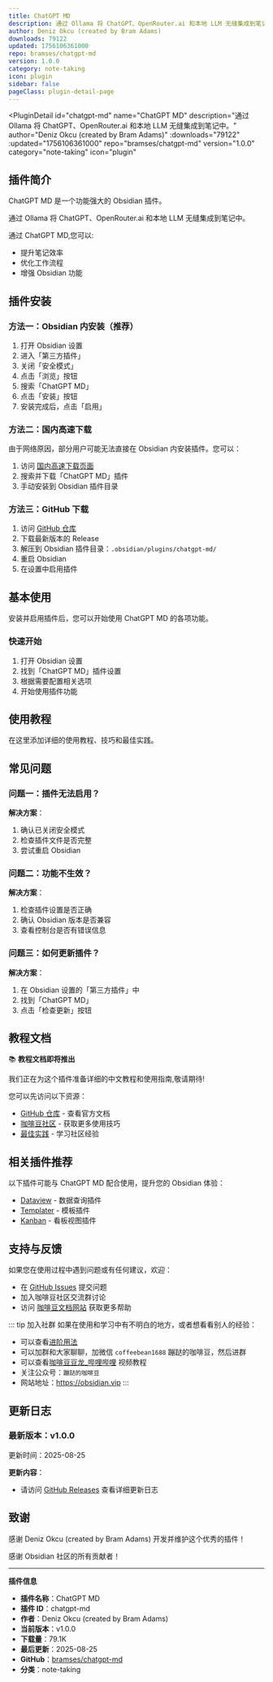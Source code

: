```yaml
---
title: ChatGPT MD
description: 通过 Ollama 将 ChatGPT、OpenRouter.ai 和本地 LLM 无缝集成到笔记中。
author: Deniz Okcu (created by Bram Adams)
downloads: 79122
updated: 1756106361000
repo: bramses/chatgpt-md
version: 1.0.0
category: note-taking
icon: plugin
sidebar: false
pageClass: plugin-detail-page
---
```


<PluginDetail
  id="chatgpt-md"
  name="ChatGPT MD"
  description="通过 Ollama 将 ChatGPT、OpenRouter.ai 和本地 LLM 无缝集成到笔记中。"
  author="Deniz Okcu (created by Bram Adams)"
  :downloads="79122"
  :updated="1756106361000"
  repo="bramses/chatgpt-md"
  version="1.0.0"
  category="note-taking"
  icon="plugin"
>

<!-- AUTO_GENERATED_START -->
## 插件简介

ChatGPT MD 是一个功能强大的 Obsidian 插件。

通过 Ollama 将 ChatGPT、OpenRouter.ai 和本地 LLM 无缝集成到笔记中。

通过 ChatGPT MD,您可以:

- 提升笔记效率
- 优化工作流程
- 增强 Obsidian 功能

<!-- AUTO_GENERATED_END -->

<!-- AUTO_GENERATED_START -->
## 插件安装

### 方法一：Obsidian 内安装（推荐）

1. 打开 Obsidian 设置
2. 进入「第三方插件」
3. 关闭「安全模式」
4. 点击「浏览」按钮
5. 搜索「ChatGPT MD」
6. 点击「安装」按钮
7. 安装完成后，点击「启用」

### 方法二：国内高速下载

由于网络原因，部分用户可能无法直接在 Obsidian 内安装插件。您可以：

1. 访问 [国内高速下载页面](/zh/documentation/obsidian-plugins-download.html)
2. 搜索并下载「ChatGPT MD」插件
3. 手动安装到 Obsidian 插件目录

### 方法三：GitHub 下载

1. 访问 [GitHub 仓库](https://github.com/bramses/chatgpt-md)
2. 下载最新版本的 Release
3. 解压到 Obsidian 插件目录：`.obsidian/plugins/chatgpt-md/`
4. 重启 Obsidian
5. 在设置中启用插件

## 基本使用

安装并启用插件后，您可以开始使用 ChatGPT MD 的各项功能。

### 快速开始

1. 打开 Obsidian 设置
2. 找到「ChatGPT MD」插件设置
3. 根据需要配置相关选项
4. 开始使用插件功能

<!-- AUTO_GENERATED_END -->

<!-- CUSTOM_CONTENT_START:tutorial -->
## 使用教程

在这里添加详细的使用教程、技巧和最佳实践。

<!-- CUSTOM_CONTENT_END:tutorial -->

<!-- SHARED_CONTENT_START -->
## 常见问题

### 问题一：插件无法启用？

**解决方案**：
1. 确认已关闭安全模式
2. 检查插件文件是否完整
3. 尝试重启 Obsidian

### 问题二：功能不生效？

**解决方案**：
1. 检查插件设置是否正确
2. 确认 Obsidian 版本是否兼容
3. 查看控制台是否有错误信息

### 问题三：如何更新插件？

**解决方案**：
1. 在 Obsidian 设置的「第三方插件」中
2. 找到「ChatGPT MD」
3. 点击「检查更新」按钮

## 教程文档

📚 **教程文档即将推出**

我们正在为这个插件准备详细的中文教程和使用指南,敬请期待!

您可以先访问以下资源：
- [GitHub 仓库](https://github.com/bramses/chatgpt-md) - 查看官方文档
- [咖啡豆社区](/zh/bases/) - 获取更多使用技巧
- [最佳实践](/zh/best-practices/) - 学习社区经验

## 相关插件推荐

以下插件可能与 ChatGPT MD 配合使用，提升您的 Obsidian 体验：

- [Dataview](/zh/plugins/dataview.html) - 数据查询插件
- [Templater](/zh/plugins/templater-obsidian.html) - 模板插件
- [Kanban](/zh/plugins/obsidian-kanban.html) - 看板视图插件

## 支持与反馈

如果您在使用过程中遇到问题或有任何建议，欢迎：

- 在 [GitHub Issues](https://github.com/bramses/chatgpt-md/issues) 提交问题
- 加入咖啡豆社区交流群讨论
- 访问 [咖啡豆文档网站](https://obsidian.vip) 获取更多帮助

::: tip 加入社群
如果在使用和学习中有不明白的地方，或者想看看别人的经验：
- 可以查看[进阶用法](/zh/advanced)
- 可以加群和大家聊聊，加微信 `coffeebean1688` 蹦跶的咖啡豆，然后进群
- 可以查看[咖啡豆豆龙_哔哩哔哩](https://space.bilibili.com/618777356) 视频教程
- 关注公众号：`蹦跶的咖啡豆`
- 网站地址：https://obsidian.vip
:::
<!-- SHARED_CONTENT_END -->

<!-- AUTO_GENERATED_START -->
## 更新日志

### 最新版本：v1.0.0

更新时间：2025-08-25

**更新内容**：
- 请访问 [GitHub Releases](https://github.com/bramses/chatgpt-md/releases) 查看详细更新日志

## 致谢

感谢 Deniz Okcu (created by Bram Adams) 开发并维护这个优秀的插件！

感谢 Obsidian 社区的所有贡献者！

---

**插件信息**
- **插件名称**：ChatGPT MD
- **插件 ID**：chatgpt-md
- **作者**：Deniz Okcu (created by Bram Adams)
- **当前版本**：v1.0.0
- **下载量**：79.1K
- **最后更新**：2025-08-25
- **GitHub**：[bramses/chatgpt-md](https://github.com/bramses/chatgpt-md)
- **分类**：note-taking
<!-- AUTO_GENERATED_END -->

</PluginDetail>

